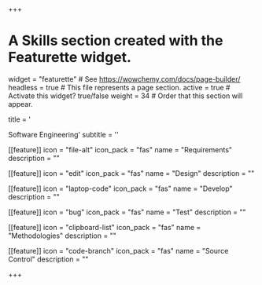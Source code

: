 +++
# A Skills section created with the Featurette widget.
widget = "featurette"  # See https://wowchemy.com/docs/page-builder/
headless = true  # This file represents a page section.
active = true  # Activate this widget? true/false
weight = 34  # Order that this section will appear.

title = '<div id="software-engineering" class="featurette-icon"><i class="fas fa-project-diagram"></i></div>Software Engineering'
subtitle = ''

[[feature]]
  icon = "file-alt"
  icon_pack = "fas"
  name = "Requirements"
  description = ""

[[feature]]
  icon = "edit"
  icon_pack = "fas"
  name = "Design"
  description = ""

[[feature]]
  icon = "laptop-code"
  icon_pack = "fas"
  name = "Develop"
  description = ""

[[feature]]
  icon = "bug"
  icon_pack = "fas"
  name = "Test"
  description = ""

[[feature]]
  icon = "clipboard-list"
  icon_pack = "fas"
  name = "Methodologies"
  description = ""

[[feature]]
  icon = "code-branch"
  icon_pack = "fas"
  name = "Source Control"
  description = ""

+++
